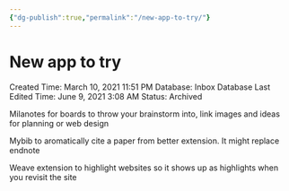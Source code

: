 ```yaml
---
{"dg-publish":true,"permalink":"/new-app-to-try/"}
---
```


# New app to try

Created Time: March 10, 2021 11:51 PM
Database: Inbox Database
Last Edited Time: June 9, 2021 3:08 AM
Status: Archived

Milanotes for boards to throw your brainstorm into, link images and ideas for planning or web design

Mybib to aromatically cite a paper from better extension. It might replace endnote

Weave extension to highlight websites so it shows up as highlights when you revisit the site